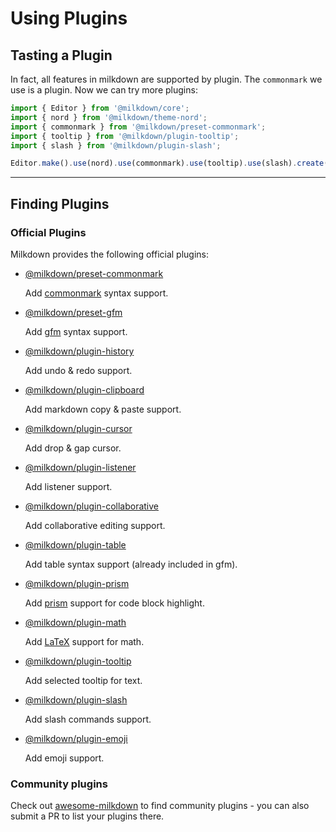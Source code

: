 # Using Plugins

## Tasting a Plugin

In fact, all features in milkdown are supported by plugin.
The `commonmark` we use is a plugin. Now we can try more plugins:

```typescript
import { Editor } from '@milkdown/core';
import { nord } from '@milkdown/theme-nord';
import { commonmark } from '@milkdown/preset-commonmark';
import { tooltip } from '@milkdown/plugin-tooltip';
import { slash } from '@milkdown/plugin-slash';

Editor.make().use(nord).use(commonmark).use(tooltip).use(slash).create();
```

---

## Finding Plugins

### Official Plugins

Milkdown provides the following official plugins:

-   [@milkdown/preset-commonmark](https://www.npmjs.com/package/@milkdown/preset-commonmark)

    Add [commonmark](https://commonmark.org/) syntax support.

-   [@milkdown/preset-gfm](https://www.npmjs.com/package/@milkdown/preset-gfm)

    Add [gfm](https://github.github.com/gfm/) syntax support.

-   [@milkdown/plugin-history](https://www.npmjs.com/package/@milkdown/plugin-history)

    Add undo & redo support.

-   [@milkdown/plugin-clipboard](https://www.npmjs.com/package/@milkdown/plugin-clipboard)

    Add markdown copy & paste support.

-   [@milkdown/plugin-cursor](https://www.npmjs.com/package/@milkdown/plugin-cursor)

    Add drop & gap cursor.

-   [@milkdown/plugin-listener](https://www.npmjs.com/package/@milkdown/plugin-listener)

    Add listener support.

-   [@milkdown/plugin-collaborative](https://www.npmjs.com/package/@milkdown/plugin-collaborative)

    Add collaborative editing support.

-   [@milkdown/plugin-table](https://www.npmjs.com/package/@milkdown/plugin-table)

    Add table syntax support (already included in gfm).

-   [@milkdown/plugin-prism](https://www.npmjs.com/package/@milkdown/plugin-prism)

    Add [prism](https://prismjs.com/) support for code block highlight.

-   [@milkdown/plugin-math](https://www.npmjs.com/package/@milkdown/plugin-math)

    Add [LaTeX](https://en.wikipedia.org/wiki/LaTeX) support for math.

-   [@milkdown/plugin-tooltip](https://www.npmjs.com/package/@milkdown/plugin-tooltip)

    Add selected tooltip for text.

-   [@milkdown/plugin-slash](https://www.npmjs.com/package/@milkdown/plugin-slash)

    Add slash commands support.

-   [@milkdown/plugin-emoji](https://www.npmjs.com/package/@milkdown/plugin-emoji)

    Add emoji support.

### Community plugins

Check out [awesome-milkdown](https://github.com/Saul-Mirone/awesome-milkdown) to find community plugins - you can also submit a PR to list your plugins there.
